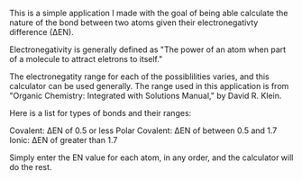 This is a simple application I made with the goal of being able calculate the nature of the bond between two atoms given their electronegativty difference (∆EN). 

Electronegativity is generally defined as "The power of an atom when part of a molecule to attract eletrons to itself."

The electronegatity range for each of the possiblilities varies, and this calculator can be used generally. The range used in this application is from "Organic Chemistry: Integrated with Solutions Manual," by David R. Klein.

Here is a list for types of bonds and their ranges:

Covalent:        ∆EN of 0.5 or less
Polar Covalent:  ∆EN of between 0.5 and 1.7 
Ionic:           ∆EN of greater than 1.7

Simply enter the EN value for each atom, in any order, and the calculator will do the rest.
